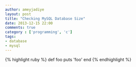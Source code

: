 ```yaml
---
author: ameyjadiye
layout: post
title: "Checking MySQL Database Size"
date: 2013-12-15 22:00
comments: true
category : ['programming', 'c']
tags:
- database
- mysql
---
```

{% highlight ruby %}
def foo
  puts 'foo'
end
{% endhighlight %}